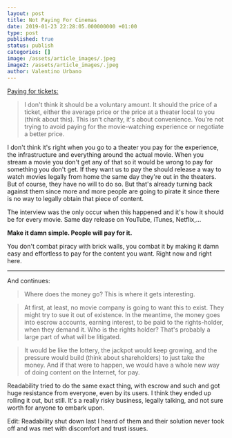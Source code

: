 ```yaml
---
layout: post
title: Not Paying For Cinemas
date: 2019-01-23 22:28:05.000000000 +01:00
type: post
published: true
status: publish
categories: []
image: /assets/article_images/.jpeg
image2: /assets/article_images/.jpeg
author: Valentino Urbano
---
```


[Paying for tickets:](http://scripting.com/2015/02/24/howToFixTheInternetEconomy.html)

> I don't think it should be a voluntary amount. It should the price of a ticket, either the average price or the price at a theater local to you (think about this). This isn't charity, it's about convenience. You're not trying to avoid paying for the movie-watching experience or negotiate a better price.

I don't think it's right when you go to a theater you pay for the experience, the infrastructure and everything around the actual movie. When you stream a movie you don't get any of that so it would be wrong to pay for something you don't get. If they want us to pay the should release a way to watch movies legally from home the same day they're out in the theaters. But of course, they have no will to do so. But that's already turning back against them since more and more people are going to pirate it since there is no way to legally obtain that piece of content.

The interview was the only occur when this happened and it's how it should be for every movie. Same day release on YouTube, iTunes, Netflix,...

**Make it damn simple. People will pay for it.**

You don't combat piracy with brick walls, you combat it by making it damn easy and effortless to pay for the content you want. Right now and right here.

<hr>

And continues:

> Where does the money go?
> This is where it gets interesting.

> At first, at least, no movie company is going to want this to exist. They might try to sue it out of existence. In the meantime, the money goes into escrow accounts, earning interest, to be paid to the rights-holder, when they demand it. Who is the rights holder? That's probably a large part of what will be litigated.

> It would be like the lottery, the jackpot would keep growing, and the pressure would build (think about shareholders) to just take the money. And if that were to happen, we would have a whole new way of doing content on the Internet, for pay.

Readability tried to do the same exact thing, with escrow and such and got huge resistance from everyone, even by its users. I think they ended up rolling it out, but still. It's a really risky business, legally talking, and not sure worth for anyone to embark upon.

Edit: Readability shut down last I heard of them and their solution never took off and was met with discomfort and trust issues.
